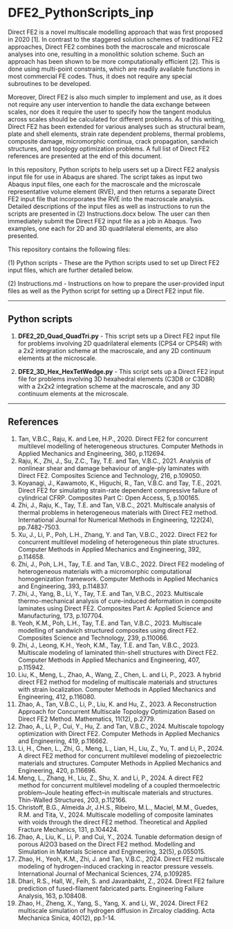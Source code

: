 # DFE2_PythonScripts_inp

Direct FE2 is a novel multiscale modelling approach that was first proposed in 2020 [1]. In contrast to the staggered solution schemes of traditional FE2 approaches, Direct FE2 combines both the macroscale and microscale analyses into one, resulting in a monolithic solution scheme. Such an approach has been shown to be more computationally efficient [2]. This is done using multi-point constraints, which are readily available functions in most commercial FE codes. Thus, it does not require any special subroutines to be developed. 

Moreover, Direct FE2 is also much simpler to implement and use, as it does not require any user intervention to handle the data exchange between scales, nor does it require the user to specify how the tangent modulus across scales should be calculated for different problems. As of this writing, Direct FE2 has been extended for various analyses such as structural beam, plate and shell elements, strain rate dependent problems, thermal problems, composite damage, micromorphic continua, crack propagation, sandwich structures, and topology optimization problems. A full list of Direct FE2 references are presented at the end of this document. 

In this repository, Python scripts to help users set up a Direct FE2 analysis input file for use in Abaqus are shared. The script takes as input two Abaqus input files, one each for the macroscale and the microscale representative volume element (RVE), and then returns a separate Direct FE2 input file that incorporates the RVE into the macroscale analysis. Detailed descriptions of the input files as well as instructions to run the scripts are presented in (2) Instructions.docx below. The user can then immediately submit the Direct FE2 input file as a job in Abaqus. Two examples, one each for 2D and 3D quadrilateral elements, are also presented.

This repository contains the following files:

(1) Python scripts - These are the Python scripts used to set up Direct FE2 input files, which are further detailed below.

(2) Instructions.md - Instructions on how to prepare the user-provided input files as well as the Python script for setting up a Direct FE2 input file. 

-----
Python scripts
-----

1) **DFE2_2D_Quad_QuadTri.py** - This script sets up a Direct FE2 input file for problems involving 2D quadrilateral elements (CPS4 or CPS4R) with a 2x2 integration scheme at the macroscale, and any 2D continuum elements at the microscale. 

2) **DFE2_3D_Hex_HexTetWedge.py** - This script sets up a Direct FE2 input file for problems involving 3D hexahedral elements (C3D8 or C3D8R) with a 2x2x2 integration scheme at the macroscale, and any 3D continuum elements at the microscale.

-----
References
-----
1) Tan, V.B.C., Raju, K. and Lee, H.P., 2020. Direct FE2 for concurrent multilevel modelling of heterogeneous structures. Computer Methods in Applied Mechanics and Engineering, 360, p.112694.
2) Raju, K., Zhi, J., Su, Z.C., Tay, T.E. and Tan, V.B.C., 2021. Analysis of nonlinear shear and damage behaviour of angle-ply laminates with Direct FE2. Composites Science and Technology, 216, p.109050.
3) Koyanagi, J., Kawamoto, K., Higuchi, R., Tan, V.B.C. and Tay, T.E., 2021. Direct FE2 for simulating strain-rate dependent compressive failure of cylindrical CFRP. Composites Part C: Open Access, 5, p.100165.
4) Zhi, J., Raju, K., Tay, T.E. and Tan, V.B.C., 2021. Multiscale analysis of thermal problems in heterogeneous materials with Direct FE2 method. International Journal for Numerical Methods in Engineering, 122(24), pp.7482-7503.
5) Xu, J., Li, P., Poh, L.H., Zhang, Y. and Tan, V.B.C., 2022. Direct FE2 for concurrent multilevel modeling of heterogeneous thin plate structures. Computer Methods in Applied Mechanics and Engineering, 392, p.114658.
6) Zhi, J., Poh, L.H., Tay, T.E. and Tan, V.B.C., 2022. Direct FE2 modeling of heterogeneous materials with a micromorphic computational homogenization framework. Computer Methods in Applied Mechanics and Engineering, 393, p.114837.
7) Zhi, J., Yang, B., Li, Y., Tay, T.E. and Tan, V.B.C., 2023. Multiscale thermo-mechanical analysis of cure-induced deformation in composite laminates using Direct FE2. Composites Part A: Applied Science and Manufacturing, 173, p.107704.
8) Yeoh, K.M., Poh, L.H., Tay, T.E. and Tan, V.B.C., 2023. Multiscale modelling of sandwich structured composites using direct FE2. Composites Science and Technology, 239, p.110066.
9) Zhi, J., Leong, K.H., Yeoh, K.M., Tay, T.E. and Tan, V.B.C., 2023. Multiscale modeling of laminated thin-shell structures with Direct FE2. Computer Methods in Applied Mechanics and Engineering, 407, p.115942.
10) Liu, K., Meng, L., Zhao, A., Wang, Z., Chen, L. and Li, P., 2023. A hybrid direct FE2 method for modeling of multiscale materials and structures with strain localization. Computer Methods in Applied Mechanics and Engineering, 412, p.116080.
11) Zhao, A., Tan, V.B.C., Li, P., Liu, K. and Hu, Z., 2023. A Reconstruction Approach for Concurrent Multiscale Topology Optimization Based on Direct FE2 Method. Mathematics, 11(12), p.2779.
12) Zhao, A., Li, P., Cui, Y., Hu, Z. and Tan, V.B.C., 2024. Multiscale topology optimization with Direct FE2. Computer Methods in Applied Mechanics and Engineering, 419, p.116662.
13) Li, H., Chen, L., Zhi, G., Meng, L., Lian, H., Liu, Z., Yu, T. and Li, P., 2024. A direct FE2 method for concurrent multilevel modeling of piezoelectric materials and structures. Computer Methods in Applied Mechanics and Engineering, 420, p.116696.
14) Meng, L., Zhang, H., Liu, Z., Shu, X. and Li, P., 2024. A direct FE2 method for concurrent multilevel modeling of a coupled thermoelectric problem–Joule heating effect–in multiscale materials and structures. Thin-Walled Structures, 203, p.112166.
15) Christoff, B.G., Almeida Jr, J.H.S., Ribeiro, M.L., Maciel, M.M., Guedes, R.M. and Tita, V., 2024. Multiscale modelling of composite laminates with voids through the direct FE2 method. Theoretical and Applied Fracture Mechanics, 131, p.104424.
16) Zhao, A., Liu, K., Li, P. and Cui, Y., 2024. Tunable deformation design of porous Al2O3 based on the Direct FE2 method. Modelling and Simulation in Materials Science and Engineering, 32(5), p.055015.
17) Zhao, H., Yeoh, K.M., Zhi, J. and Tan, V.B.C., 2024. Direct FE2 multiscale modeling of hydrogen-induced cracking in reactor pressure vessels. International Journal of Mechanical Sciences, 274, p.109285.
18) Dhari, R.S., Hall, W., Feih, S. and Javanbakht, Z., 2024. Direct FE2 failure prediction of fused-filament fabricated parts. Engineering Failure Analysis, 163, p.108408.
19) Zhao, H., Zheng, X., Yang, S., Yang, X. and Li, W., 2024. Direct FE2 multiscale simulation of hydrogen diffusion in Zircaloy cladding. Acta Mechanica Sinica, 40(12), pp.1-14.
